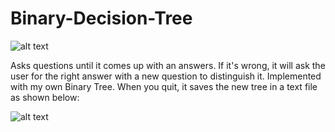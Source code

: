 # Binary-Decision-Tree
![alt text](https://github.com/InsaneBepis/Binary-Decision-Tree/blob/master/binary%20tree.PNG)

Asks questions until it comes up with an answers. If it's wrong, it will ask the user for the right answer with a new question to distinguish it. Implemented with my own Binary Tree. When you quit, it saves the new tree in a text file as shown below:

![alt text](https://github.com/InsaneBepis/Binary-Decision-Tree/blob/master/binary%20tree%20save.PNG)

<level of node> <direction of node> <node element>
